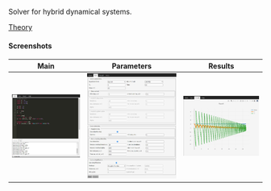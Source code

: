 Solver for hybrid dynamical systems.

[Theory](https://musseffect.github.io/en/notes/hybrid-systems)

#### Screenshots

|Main|Parameters|Results|
|---|---|---|
|![Main screen](/images/mainScreen.jpg)|![Run screen](/images/runScreen.jpg)|![Results](/images/resultScreen.jpg)|
